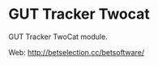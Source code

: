 GUT Tracker Twocat
==================

GUT Tracker TwoCat module.

Web: http://betselection.cc/betsoftware/